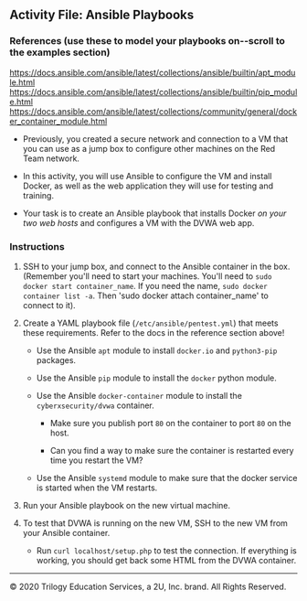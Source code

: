 ## Activity File: Ansible Playbooks


### References (use these to model your playbooks on--scroll to the examples section)
https://docs.ansible.com/ansible/latest/collections/ansible/builtin/apt_module.html
https://docs.ansible.com/ansible/latest/collections/ansible/builtin/pip_module.html
https://docs.ansible.com/ansible/latest/collections/community/general/docker_container_module.html



- Previously, you created a secure network and connection to a VM that you can use as a jump box to configure other machines on the Red Team network. 

- In this activity, you will use Ansible to configure the VM and install Docker, as well as the web application they will use for testing and training.

- Your task is to create an Ansible playbook that installs Docker *on your two web hosts* and configures a VM with the DVWA web app.

### Instructions

1. SSH to your jump box, and connect to the Ansible container in the box. 
(Remember you'll need to start your machines. You'll need to `sudo docker start container_name`. If you need the name, `sudo docker container list -a`. Then 'sudo docker attach container_name' to connect to it).

2. Create a YAML playbook file (`/etc/ansible/pentest.yml`) that meets these requirements. Refer to the docs in the reference section above!

    - Use the Ansible `apt` module to install `docker.io` and `python3-pip` packages.

    - Use the Ansible `pip` module to install the `docker` python module.

    - Use the Ansible `docker-container` module to install the `cyberxsecurity/dvwa` container.
      
		- Make sure you publish port `80` on the container to port `80` on the host.
		
		- Can you find a way to make sure the container is restarted every time you restart the VM?
    
    - Use the Ansible `systemd` module to make sure that the docker service is started when the VM restarts. 

3. Run your Ansible playbook on the new virtual machine. 

4. To test that DVWA is running on the new VM, SSH to the new VM from your Ansible container.
    - Run `curl localhost/setup.php` to test the connection. If everything is working, you should get back some HTML from the DVWA container.

---
© 2020 Trilogy Education Services, a 2U, Inc. brand. All Rights Reserved.